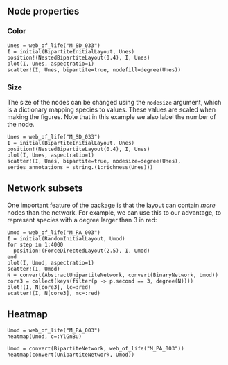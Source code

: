 ## Node properties

### Color

```@example default
Unes = web_of_life("M_SD_033")
I = initial(BipartiteInitialLayout, Unes)
position!(NestedBipartiteLayout(0.4), I, Unes)
plot(I, Unes, aspectratio=1)
scatter!(I, Unes, bipartite=true, nodefill=degree(Unes))
```
### Size

The size of the nodes can be changed using the `nodesize` argument, which is a
dictionary mapping species to values. These values are scaled when making the
figures. Note that in this example we also label the number of the node.

```@example default
Unes = web_of_life("M_SD_033")
I = initial(BipartiteInitialLayout, Unes)
position!(NestedBipartiteLayout(0.4), I, Unes)
plot(I, Unes, aspectratio=1)
scatter!(I, Unes, bipartite=true, nodesize=degree(Unes), series_annotations = string.(1:richness(Unes)))
```

## Network subsets

One important feature of the package is that the layout can contain *more* nodes
than the network. For example, we can use this to our advantage, to represent
species with a degree larger than 3 in red:

```@example default
Umod = web_of_life("M_PA_003")
I = initial(RandomInitialLayout, Umod)
for step in 1:4000
  position!(ForceDirectedLayout(2.5), I, Umod)
end
plot(I, Umod, aspectratio=1)
scatter!(I, Umod)
N = convert(AbstractUnipartiteNetwork, convert(BinaryNetwork, Umod))
core3 = collect(keys(filter(p -> p.second == 3, degree(N))))
plot!(I, N[core3], lc=:red)
scatter!(I, N[core3], mc=:red)
```

## Heatmap

```@example default
Umod = web_of_life("M_PA_003")
heatmap(Umod, c=:YlGnBu)
```

```@example default
Umod = convert(BipartiteNetwork, web_of_life("M_PA_003"))
heatmap(convert(UnipartiteNetwork, Umod))
```

